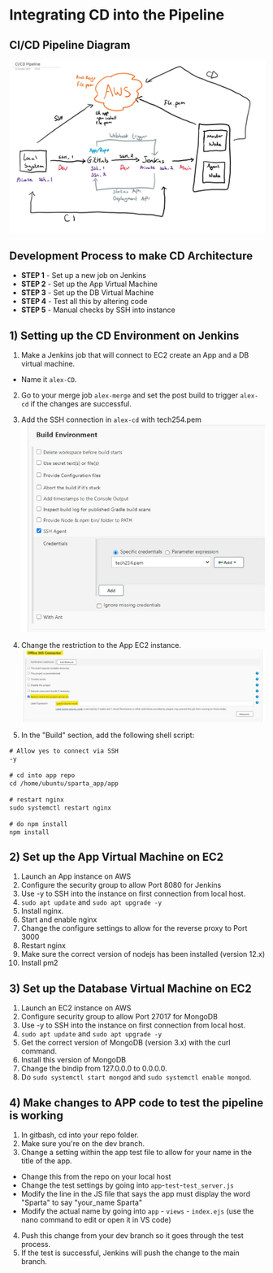 # Integrating CD into the Pipeline

## CI/CD Pipeline Diagram

![Alt text](<images/Diagram v2.jpg>)

## Development Process to make CD Architecture

- **STEP 1** - Set up a new job on Jenkins
- **STEP 2** - Set up the App Virtual Machine
- **STEP 3** - Set up the DB Virtual Machine
- **STEP 4** - Test all this by altering code
- **STEP 5** - Manual checks by SSH into instance

## 1) Setting up the CD Environment on Jenkins

1) Make a Jenkins job that will connect to EC2 create an App and a DB virtual machine.
- Name it `alex-CD`.
2) Go to your merge job `alex-merge` and set the post build to trigger `alex-cd` if the changes are successful.
3) Add the SSH connection in `alex-cd` with tech254.pem
![Alt text](<images/Git Merge/Screenshot 2023-10-12 113637.jpg>)
4) Change the restriction to the App EC2 instance.
![Alt text](<images/office 365.jpg>)

4) In the "Build" section, add the following shell script:
````
# Allow yes to connect via SSH
-y

# cd into app repo
cd /home/ubuntu/sparta_app/app

# restart nginx
sudo systemctl restart nginx

# do npm install
npm install
````
## 2) Set up the App Virtual Machine on EC2

1) Launch an App instance on AWS
2) Configure the security group to allow Port 8080 for Jenkins
3) Use -y to SSH into the instance on first connection from local host.
4) `sudo apt update` and `sudo apt upgrade -y`
5) Install nginx.
6) Start and enable nginx
7) Change the configure settings to allow for the reverse proxy to Port 3000
8) Restart nginx
9) Make sure the correct version of nodejs has been installed (version 12.x)
10) Install pm2

## 3) Set up the Database Virtual Machine on EC2

1) Launch an EC2 instance on AWS
2) Configure security group to allow Port 27017 for MongoDB 
3) Use -y to SSH into the instance on first connection from local host.
4) `sudo apt update` and `sudo apt upgrade -y`
5) Get the correct version of MongoDB (version 3.x) with the curl command.
6) Install this version of MongoDB
7) Change the bindip from 127.0.0.0 to 0.0.0.0.
8) Do `sudo systemctl start mongod` and `sudo systemctl enable mongod`.

## 4) Make changes to APP code to test the pipeline is working

1) In gitbash, cd into your repo folder.
2) Make sure you're on the dev branch.
3) Change a setting within the app test file to allow for your name in the title of the app.
- Change this from the repo on your local host
- Change the test settings by going into `app`-`test`-`test_server.js`
- Modify the line in the JS file that says the app must display the word "Sparta" to say "your_name Sparta"
- Modify the actual name by going into `app` - `views` - `index.ejs` (use the nano command to edit or open it in VS code)
4) Push this change from your dev branch so it goes through the test process.
5) If the test is successful, Jenkins will push the change to the main branch.
 

